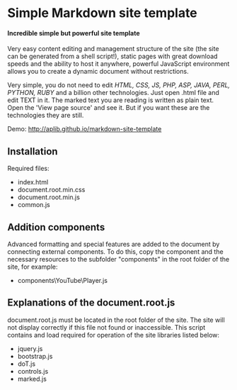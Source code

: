 # Simple Markdown site template
#### Incredible simple but powerful site template

Very easy content editing and management structure of the site (the site can be generated from a shell script!), static pages with great download speeds and the ability to host it anywhere, powerful JavaScript environment allows you to create a dynamic document without restrictions.

Very simple, you do not need to edit *HTML, CSS, JS, PHP, ASP, JAVA, PERL, PYTHON, RUBY* and a billion other technologies. Just open .html file and edit TEXT in it. The marked text you are reading is written as plain text. Open the 'View page source' and see it. But if you want these are the technologies they are still.

Demo:
http://aplib.github.io/markdown-site-template

## Installation

Required files:

* index.html
* document.root.min.css
* document.root.min.js
* common.js

## Addition components

Advanced formatting and special features are added to the document by connecting external components. To do this, copy the component and the necessary resources to the subfolder "components" in the root folder of the site, for example:

* components\YouTube\Player.js

## Explanations of the document.root.js

document.root.js must be located in the root folder of the site. The site will not display correctly if this file not found or inaccessible. This script contains and load required for operation of the site libraries listed below:

* jquery.js
* bootstrap.js
* doT.js
* controls.js
* marked.js


